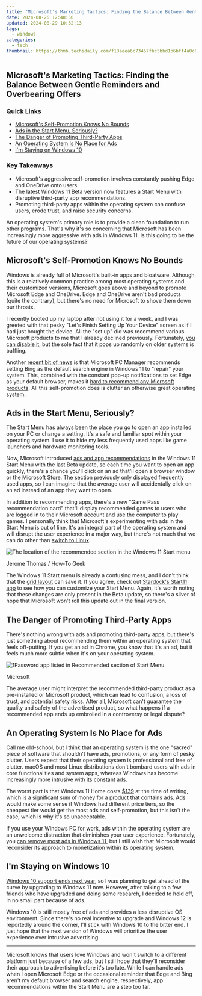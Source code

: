 ```yaml
---
title: "Microsoft's Marketing Tactics: Finding the Balance Between Gentle Reminders and Overbearing Offers"
date: 2024-08-26 12:48:50
updated: 2024-08-29 10:32:13
tags:
  - windows
categories:
  - tech
thumbnail: https://thmb.techidaily.com/f13aeea6c73457fbc5bbd1b6bff4a0c00a428af0a90b0cd758e49ef9cfc3066d.jpg
---
```


## Microsoft's Marketing Tactics: Finding the Balance Between Gentle Reminders and Overbearing Offers

### Quick Links

* [Microsoft's Self-Promotion Knows No Bounds](https://vimeo-videos.techidaily.com/discovering-the-best-10-online-tools-for-vimeo-videos-for-2024/)
* [Ads in the Start Menu, Seriously?](https://android-location.techidaily.com/in-2024-3-effective-methods-to-fake-gps-location-on-android-for-your-oppo-find-n3-flip-drfone-by-drfone-virtual/)
* [The Danger of Promoting Third-Party Apps](https://android-location.techidaily.com/in-2024-9-best-free-android-monitoring-apps-to-monitor-phone-remotely-for-your-tecno-spark-10c-drfone-by-drfone-virtual/)
* [An Operating System Is No Place for Ads](https://android-location-track.techidaily.com/in-2024-how-to-check-distance-and-radius-on-google-maps-for-your-xiaomi-redmi-note-13-5g-drfone-by-drfone-virtual-android/)
* [I'm Staying on Windows 10](https://facebook-video-recording.techidaily.com/new-2024-approved-decoding-fbs-interface-how-to-find-just-watched-content/)

### Key Takeaways

* Microsoft's aggressive self-promotion involves constantly pushing Edge and OneDrive onto users.
* The latest Windows 11 Beta version now features a Start Menu with disruptive third-party app recommendations.
* Promoting third-party apps within the operating system can confuse users, erode trust, and raise security concerns.

 An operating system's primary role is to provide a clean foundation to run other programs. That's why it's so concerning that Microsoft has been increasingly more aggressive with ads in Windows 11\. Is this going to be the future of our operating systems?

##  Microsoft's Self-Promotion Knows No Bounds

 Windows is already full of Microsoft's built-in apps and bloatware. Although this is a relatively common practice among most operating systems and their customized versions, Microsoft goes above and beyond to promote Microsoft Edge and OneDrive. Edge and OneDrive aren't bad products (quite the contrary), but there's no need for Microsoft to shove them down our throats.

 I recently booted up my laptop after not using it for a week, and I was greeted with that pesky "Let's Finish Setting Up Your Device" screen as if I had just bought the device. All the "set up" did was recommend various Microsoft products to me that I already declined previously. Fortunately, [you can disable it](https://win11.techidaily.com/top-8-methods-for-eliminating-windows-errors/), but the sole fact that it pops up randomly on older systems is baffling.

 Another [recent bit of news](https://www.windowscentral.com/software-apps/bing/microsofts-45-rated-performance-optimization-tool-bizarrely-recommends-using-bing-as-the-default-search-engine-to-repair-windows-11) is that Microsoft PC Manager recommends setting Bing as the default search engine in Windows 11 to "repair" your system. This, combined with the constant pop-up notifications to set Edge as your default browser, makes it [hard to recommend any Microsoft products](https://facebook-videos.techidaily.com/updated-in-2024-seamless-strategies-downloading-graphics-images-from-facebook-and-beyond/). All this self-promotion does is clutter an otherwise great operating system.

##  Ads in the Start Menu, Seriously?

 The Start Menu has always been the place you go to open an app installed on your PC or change a setting. It's a safe and familiar spot within your operating system. I use it to hide my less frequently used apps like game launchers and hardware monitoring tools.

 Now, Microsoft introduced [ads and app recommendations](https://instagram-clips.techidaily.com/updated-evaluating-the-impact-of-true-to-self-imagery-on-instagram/) in the Windows 11 Start Menu with the last Beta update, so each time you want to open an app quickly, there's a chance you'll click on an ad that'll open a browser window or the Microsoft Store. The section previously only displayed frequently used apps, so I can imagine that the average user will accidentally click on an ad instead of an app they want to open.

 In addition to recommending apps, there's a new "Game Pass recommendation card" that'll display recommended games to users who are logged in to their Microsoft account and use the computer to play games. I personally think that Microsoft's experimenting with ads in the Start Menu is out of line. It's an integral part of the operating system and will disrupt the user experience in a major way, but there's not much that we can do other than [switch to Linux](https://program-issues.techidaily.com/solved-forza-horizon-4-crash-on-pc/).

![The location of the recommended section in the Windows 11 Start menu](https://static1.howtogeekimages.com/wordpress/wp-content/uploads/2024/05/windows-start-ads.jpeg) 

Jerome Thomas / How-To Geek

 The Windows 11 Start menu is already a confusing mess, and I don't think that the [grid layout](https://facebook-record-videos.techidaily.com/new-in-2024-capture-youtube-video-in-screenshot-forms-for-free/) can save it. If you agree, check out [Stardock's Start11 app](https://easy-unlock-android.techidaily.com/rootjunky-apk-to-bypass-google-frp-lock-for-realme-11-proplus-by-drfone-android/) to see how you can customize your Start Menu. Again, it's worth noting that these changes are only present in the Beta update, so there's a sliver of hope that Microsoft won't roll this update out in the final version.

##  The Danger of Promoting Third-Party Apps

 There's nothing wrong with ads and promoting third-party apps, but there's just something about recommending them within an operating system that feels off-putting. If you get an ad in Chrome, you know that it's an ad, but it feels much more subtle when it's on your operating system.

![1Password app listed in Recommended section of Start Menu](https://static1.howtogeekimages.com/wordpress/wp-content/uploads/2024/04/untitled.png) 

Microsoft

 The average user might interpret the recommended third-party product as a pre-installed or Microsoft product, which can lead to confusion, a loss of trust, and potential safety risks. After all, Microsoft can't guarantee the quality and safety of the advertised product, so what happens if a recommended app ends up embroiled in a controversy or legal dispute?

##  An Operating System Is No Place for Ads

 Call me old-school, but I think that an operating system is the one "sacred" piece of software that shouldn't have ads, promotions, or any form of pesky clutter. Users expect that their operating system is professional and free of clutter. macOS and most Linux distributions don't bombard users with ads in core functionalities and system apps, whereas Windows has become increasingly more intrusive with its constant ads.

 The worst part is that Windows 11 Home costs [$139](https://www.microsoft.com/en-us/d/windows-11-home/dg7gmgf0krt0) at the time of writing, which is a significant sum of money for a product that contains ads. Ads would make some sense if Windows had different price tiers, so the cheapest tier would get the most ads and self-promotion, but this isn't the case, which is why it's so unacceptable.

 If you use your Windows PC for work, ads within the operating system are an unwelcome distraction that diminishes your user experience. Fortunately, you [can remove most ads in Windows 11](https://bypass-frp.techidaily.com/in-2024-how-to-bypass-google-frp-lock-from-tecno-devices-by-drfone-android/), but I still wish that Microsoft would reconsider its approach to monetization within its operating system.

##  I'm Staying on Windows 10

[Windows 10 support ends next year](https://facebook.techidaily.com/crafting-your-virtual-reflection-with-oculus-avatars/), so I was planning to get ahead of the curve by upgrading to Windows 11 now. However, after talking to a few friends who have upgraded and doing some research, I decided to hold off, in no small part because of ads.

 Windows 10 is still mostly free of ads and provides a less disruptive OS environment. Since there's no real incentive to upgrade and Windows 12 is reportedly around the corner, I'll stick with Windows 10 to the bitter end. I just hope that the next version of Windows will prioritize the user experience over intrusive advertising.

---

 Microsoft knows that users love Windows and won't switch to a different platform just because of a few ads, but I still hope that they'll reconsider their approach to advertising before it's too late. While I can handle ads when I open Microsoft Edge or the occasional reminder that Edge and Bing aren't my default browser and search engine, respectively, app recommendations within the Start Menu are a step too far.

<ins class="adsbygoogle"
     style="display:block"
     data-ad-format="autorelaxed"
     data-ad-client="ca-pub-7571918770474297"
     data-ad-slot="1223367746"></ins>



<ins class="adsbygoogle"
     style="display:block"
     data-ad-client="ca-pub-7571918770474297"
     data-ad-slot="8358498916"
     data-ad-format="auto"
     data-full-width-responsive="true"></ins>
